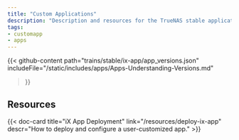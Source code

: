 ```yaml
---
title: "Custom Applications"
description: "Description and resources for the TrueNAS stable application called iX App (custom application)."
tags:
- customapp
- apps
---
```


{{< github-content 
    path="trains/stable/ix-app/app_versions.json"
	includeFile="/static/includes/apps/Apps-Understanding-Versions.md"
>}}

## Resources

<div class="docs-sections">

{{< doc-card title="iX App Deployment" link="/resources/deploy-ix-app"
descr="How to deploy and configure a user-customized app." >}}

</div>